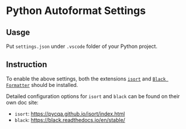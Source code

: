 # Python Autoformat Settings

## Uasge

Put `settings.json` under `.vscode` folder of your Python project.

## Instruction

To enable the above settings, both the extensions [`isort`](https://marketplace.visualstudio.com/items?itemName=ms-python.isort) and [`Black Formatter`](https://marketplace.visualstudio.com/items?itemName=ms-python.black-formatter) should be installed.

Detailed configuration options for `isort` and `black` can be found on their own doc site:
- `isort`: https://pycqa.github.io/isort/index.html
- `black`: https://black.readthedocs.io/en/stable/
